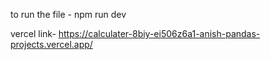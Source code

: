 to run the file - npm run dev

vercel link- https://calculater-8biy-ei506z6a1-anish-pandas-projects.vercel.app/
